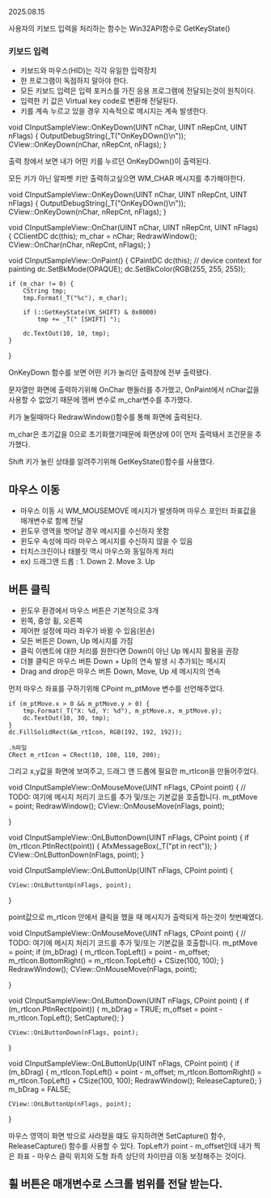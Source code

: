2025.08.15

사용자의 키보드 입력을 처리하는 함수는 Win32API함수로 GetKeyState()

### 키보드 입력

- 키보드와 마우스(HID)는 각각 유일한 입력장치
- 한 프로그램이 독점하지 말아야 한다.
- 모든 키보드 입력은 입력 포커스를 가진 응용 프로그램에 전달되는것이 원칙이다.
- 입력한 키 값은 Virtual key code로 변환해 전달된다.
- 키를 계속 누르고 있을 경우 지속적으로 메시지는 계속 발생한다.

void CInputSampleView::OnKeyDown(UINT nChar, UINT nRepCnt, UINT nFlags)
{
	OutputDebugString(_T("OnKeyDOwn()\n"));
	CView::OnKeyDown(nChar, nRepCnt, nFlags);
}

출력 창에서 보면 내가 어떤 키를 누르던 OnKeyDOwn()이 출력된다.

모든 키가 아닌 알파벳 키만 출력하고싶으면 WM_CHAR 메시지를 추가해야한다.

void CInputSampleView::OnKeyDown(UINT nChar, UINT nRepCnt, UINT nFlags)
{
	OutputDebugString(_T("OnKeyDOwn()\n"));
	CView::OnKeyDown(nChar, nRepCnt, nFlags);
}

void CInputSampleView::OnChar(UINT nChar, UINT nRepCnt, UINT nFlags)
{
	CClientDC dc(this);
	m_char = nChar;
	RedrawWindow();
	CView::OnChar(nChar, nRepCnt, nFlags);
}

void CInputSampleView::OnPaint()
{
	CPaintDC dc(this); // device context for painting
	dc.SetBkMode(OPAQUE);
	dc.SetBkColor(RGB(255, 255, 255));

	if (m_char != 0) {
		CString tmp;
		tmp.Format(_T("%c"), m_char);

		if (::GetKeyState(VK_SHIFT) & 0x8000)
			tmp += _T(" [SHIFT] ");

		dc.TextOut(10, 10, tmp);
	}

}

OnKeyDown 함수를 보면 어떤 키가 눌리던 출력창에 전부 출력됐다.

문자열만 화면에 출력하기위해 OnChar 핸들러를 추가했고, OnPaint에서 nChar값을 사용할 수 없었기 때문에 멤버 변수로 m_char변수를 추가했다.

키가 눌릴때마다 RedrawWindow()함수를 통해 화면에 출력된다.

m_char은 초기값을 0으로 초기화했기때문에 화면상에 0이 먼저 출력돼서 조건문을 추가했다.

Shift 키가 눌린 상태를 알려주기위해 GetKeyState()함수를 사용했다.

## 마우스 이동

- 마우스 이동 시 WM_MOUSEMOVE 메시지가 발생하며 마우스 포인터 좌표값을 매개변수로 함께 전달
- 윈도우 영역을 벗어날 경우 메시지를 수신하지 못함
- 윈도우 속성에 따라 마우스 메시지를 수신하지 않을 수 있음
- 터치스크린이나 태블릿 역시 마우스와 동일하게 처리
- ex) 드래그앤 드롭 : 1. Down 2. Move 3. Up

## 버튼 클릭

- 윈도우 환경에서 마우스 버튼은 기본적으로 3개
- 왼쪽, 중앙 휠, 오른쪽
- 제어판 설정에 따라 좌우가 바뀔 수 있음(왼손)
- 모든 버튼은 Down, Up 메시지를 가짐
- 클릭 이벤트에 대한 처리를 원한다면 Down이 아닌 Up 메시지 활용을 권장
- 더블 클릭은 마우스 버튼 Down + Up의 연속 발생 시 추가되는 메시지
- Drag and drop은 마우스 버튼 Down, Move, Up 세 메시지의 연속

먼저 마우스 좌표를 구하기위해 CPoint m_ptMove 변수를 선언해주었다.

	if (m_ptMove.x > 0 && m_ptMove.y > 0) {
		tmp.Format(_T("X: %d, Y: %d"), m_ptMove.x, m_ptMove.y);
		dc.TextOut(10, 30, tmp);
	}
	dc.FillSolidRect(&m_rtIcon, RGB(192, 192, 192));
	
	.h파일
	CRect m_rtIcon = CRect(10, 100, 110, 200);

그리고 x,y값을 화면에 보여주고, 드래그 앤 드롭에 필요한 m_rtIcon을 만들어주었다. 

void CInputSampleView::OnMouseMove(UINT nFlags, CPoint point)
{
	// TODO: 여기에 메시지 처리기 코드를 추가 및/또는 기본값을 호출합니다.
	m_ptMove = point;
	RedrawWindow();
	CView::OnMouseMove(nFlags, point);

}

void CInputSampleView::OnLButtonDown(UINT nFlags, CPoint point)
{
	if (m_rtIcon.PtInRect(point))
	{
		AfxMessageBox(_T("pt in rect"));
	}
	CView::OnLButtonDown(nFlags, point);
}

void CInputSampleView::OnLButtonUp(UINT nFlags, CPoint point)
{

	CView::OnLButtonUp(nFlags, point);
}


point값으로 m_rtIcon 안에서 클릭을 했을 때 메시지가 출력되게 하는것이 첫번째였다.

void CInputSampleView::OnMouseMove(UINT nFlags, CPoint point)
{
	// TODO: 여기에 메시지 처리기 코드를 추가 및/또는 기본값을 호출합니다.
	m_ptMove = point;
	if (m_bDrag) {
		m_rtIcon.TopLeft() = point - m_offset;
		m_rtIcon.BottomRight() = m_rtIcon.TopLeft() + CSize(100, 100);
	}
	RedrawWindow();
	CView::OnMouseMove(nFlags, point);

}

void CInputSampleView::OnLButtonDown(UINT nFlags, CPoint point)
{
	if (m_rtIcon.PtInRect(point))
	{
		m_bDrag = TRUE;
		m_offset = point - m_rtIcon.TopLeft();
		SetCapture();
	}

	CView::OnLButtonDown(nFlags, point);
}

void CInputSampleView::OnLButtonUp(UINT nFlags, CPoint point)
{
	if (m_bDrag) {
		m_rtIcon.TopLeft() = point - m_offset;
		m_rtIcon.BottomRight() = m_rtIcon.TopLeft() + CSize(100, 100);
		RedrawWindow();
		ReleaseCapture();
	}
	m_bDrag = FALSE;

	CView::OnLButtonUp(nFlags, point);
}

마우스 영역이 화면 밖으로 사라졌을 떄도 유지하려면 SetCapture() 함수, ReleaseCapture() 함수를 사용할 수 있다. TopLeft가 point - m_offset인데 내가 찍은 좌표 - 마우스 클릭 위치와 도형 좌측 상단의 차이만큼 이동 보정해주는 것이다.

## 휠 버튼은 매개변수로 스크롤 범위를 전달 받는다.